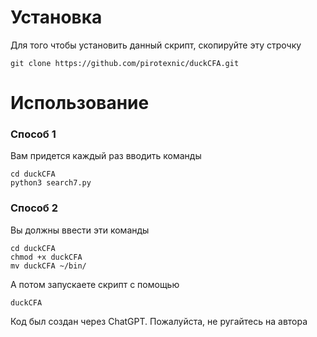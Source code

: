 # **Установка**


Для того чтобы установить данный скрипт, скопируйте эту строчку
```
git clone https://github.com/pirotexnic/duckCFA.git
```

# **Использование**

### **Способ 1**

Вам придется каждый раз вводить команды 
```
cd duckCFA
python3 search7.py
```
### **Способ 2**

Вы должны ввести эти команды 
```
cd duckCFA
chmod +x duckCFA
mv duckCFA ~/bin/
```
А потом запускаете скрипт с помощью 
```
duckCFA
```






Код был создан через ChatGPT. Пожалуйста, не ругайтесь на автора